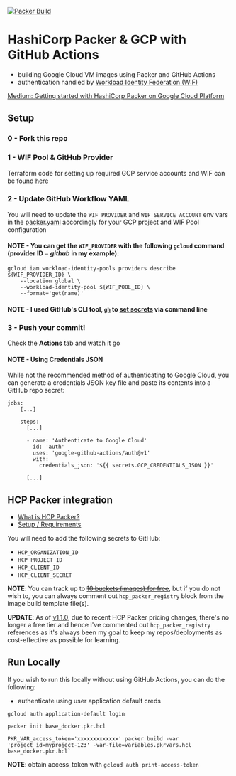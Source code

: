 [![Packer Build](https://github.com/Neutrollized/packer-gcp-with-githubactions/actions/workflows/packer.yaml/badge.svg)](https://github.com/Neutrollized/packer-gcp-with-githubactions/actions/workflows/packer.yaml)

# HashiCorp Packer & GCP with GitHub Actions

- building Google Cloud VM images using Packer and GitHub Actions
- authentication handled by [Workload Identity Federation (WIF)](https://cloud.google.com/iam/docs/workload-identity-federation)

[Medium: Getting started with HashiCorp Packer on Google Cloud Platform](https://medium.com/@glen.yu/getting-started-with-hashicorp-packer-on-google-cloud-platform-a36bfeffbfa9)

## Setup

### 0 - Fork this repo


### 1 - WIF Pool & GitHub Provider
Terraform code for setting up required GCP service accounts and WIF can be found [here](./terraform)


### 2 - Update GitHub Workflow YAML
You will need to update the `WIF_PROVIDER` and `WIF_SERVICE_ACCOUNT` env vars in the [packer.yaml](.github/workflow/packer.yaml) accordingly for your GCP project and WIF Pool configuration

#### NOTE - You can get the `WIF_PROVIDER` with the following `gcloud` command (provider ID = *github* in my example): 
```console
gcloud iam workload-identity-pools providers describe ${WIF_PROVIDER_ID} \
    --location global \
    --workload-identity-pool ${WIF_POOL_ID} \
    --format='get(name)'
```

#### NOTE - I used GitHub's CLI tool, [`gh`](https://github.com/cli/cli) to [set secrets](https://cli.github.com/manual/gh_secret_set) via command line


### 3 - Push your commit!
Check the **Actions** tab and watch it go


#### NOTE - Using Credentials JSON
While not the recommended method of authenticating to Google Cloud, you can generate a credentials JSON key file and paste its contents into a GitHub repo secret:
```
jobs:
    [...]

    steps:
      [...]

      - name: 'Authenticate to Google Cloud'
        id: 'auth'
        uses: 'google-github-actions/auth@v1'
        with:
          credentials_json: '${{ secrets.GCP_CREDENTIALS_JSON }}'

      [...]
```


## HCP Packer integration
- [What is HCP Packer?](https://developer.hashicorp.com/hcp/docs/packer)
- [Setup / Requirements](https://developer.hashicorp.com/packer/tutorials/hcp-get-started/hcp-push-artifact-metadata#create-hcp-packer-registry)

You will need to add the following secrets to GitHub:
- `HCP_ORGANIZATION_ID`
- `HCP_PROJECT_ID`
- `HCP_CLIENT_ID`
- `HCP_CLIENT_SECRET`

**NOTE**: You can track up to ~~[10 buckets (images) for free](https://www.hashicorp.com/products/packer/pricing)~~, but if you do not wish to, you can always comment out `hcp_packer_registry` block from the image build template file(s).

**UPDATE**: As of [v1.1.0](https://github.com/Neutrollized/packer-gcp-with-githubactions/blob/main/CHANGELOG.md#110---2025-03-26), due to recent HCP Packer pricing changes, there's no longer a free tier and hence I've commented out `hcp_packer_registry` references as it's always been my goal to keep my repos/deployments as cost-effective as possible for learning.


## Run Locally
If you wish to run this locally without using GitHub Actions, you can do the following:

- authenticate using user application default creds
```console
gcloud auth application-default login
```

```console
packer init base_docker.pkr.hcl

PKR_VAR_access_token='xxxxxxxxxxxxx' packer build -var 'project_id=myproject-123' -var-file=variables.pkrvars.hcl base_docker.pkr.hcl`
```

**NOTE**: obtain access_token with `gcloud auth print-access-token`
